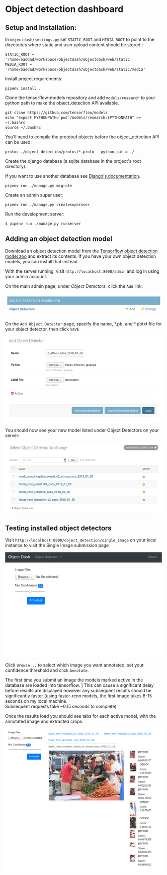 # Object detection dashboard

## Setup and Installation:

In `objectdash/settings.py` set `STATIC_ROOT` and `MEDIA_ROOT` to point to the directories where static and user 
upload content should be stored.:

```
STATIC_ROOT = '/home/baddad/workspace/objectdash/objectdash/web/static'
MEDIA_ROOT = '/home/baddad/workspace/objectdash/objectdash/web/static/media'
```

Install project requirements:

```
pipenv install .
```

Clone the tensorflow-models repository and add `models/research` to your python path to make the object_detection API 
available.

```
git clone https://github.com/tensorflow/models
echo "export PYTHONPATH=`pwd`/models/research:$PYTHONPATH" >> ~/.bashrc
source ~/.bashrc
```

You'll need to compile the protobuf objects before the object_detection API can be used:

```
protoc ./object_detection/protos/*.proto --python_out = ./
```

Create the django database (a sqlite database in the project's root directory).  

If you want to use another database see [Django's documentation](https://docs.djangoproject.com/en/2.1/intro/tutorial02/#database-setup). 

```
pipenv run ./manage.py migrate
```

Create an admin super user:

```
pipenv run ./manage.py createsuperuser
```

Run the development server:

```
$ pipenv run ./manage.py runserver
```

## Adding an object detection model

Download an object detection model from the [Tensorflow object detection model zoo](https://github.com/tensorflow/models/blob/master/research/object_detection/g3doc/detection_model_zoo.md) and extract its contents. 
If you have your own object detection models, you can install that instead.

With the server running, visit `http://localhost:8000/admin` and log in using your admin account.

On the main admin page, under *Object Detectors*, click the `Add` link: 

![Admin Index - Object Detectors](./docs/images/admin_index_object_detectors.png)

On the `Add Object Detector` page, specify the name, *.pb, and *.pbtxt file for your object detector, then click `SAVE`

![Add Object Detector](./docs/images/add_object_detector.png "Object detector add page")

You should now see your new model listed under Object Detectors on your server:

![Object Detector List View](./docs/images/list_object_detectors.png "List of available object detectors")

## Testing installed object detectors

Visit `http://localhost:8000/object_detection/single_image` on your local instance to visit the Single Image submission page

![Single Image Object Detection](./docs/images/single_image_od.png)

Click `Browse...` to select which image you want annotated, set your confidence threshold and click `Annotate`.

The first time you submit an image the models marked active in the database are loaded into tensorflow.  ]
This can cause a significant delay before results are displayed however any subsequent results should be significantly 
faster (using faster-rcnn models, the first image takes 8-15 seconds on my local machine.  
Subsequent requests take ~0.15 seconds to complete)

Once the results load you should see tabs for each active model, with the annotated image and extracted crops:

![Single Image Object Detection - Results](./docs/images/object_detection_results.png)